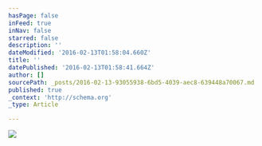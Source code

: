 ```yaml
---
hasPage: false
inFeed: true
inNav: false
starred: false
description: ''
dateModified: '2016-02-13T01:58:04.660Z'
title: ''
datePublished: '2016-02-13T01:58:41.664Z'
author: []
sourcePath: _posts/2016-02-13-93055938-6bd5-4039-aec8-639448a70067.md
published: true
_context: 'http://schema.org'
_type: Article

---
```

![](https://the-grid-user-content.s3-us-west-2.amazonaws.com/aa32227f-f367-4ce3-81c2-83180d4f65ce.jpg)